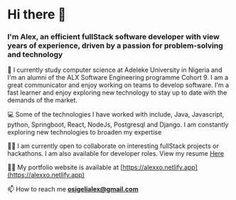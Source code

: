 <h1>Hi there 👋</h1>
<h3>I'm Alex, an efficient fullStack software developer with view years of experience, driven by a passion for problem-solving and technology</h3>

<p>🧠 I currently study computer science at Adeleke University in Nigeria and I'm an alumni of the ALX Software Engineering programme Cohort 9. I am a great communicator and enjoy working on teams to develop software. I'm a fast learner and enjoy exploring new technology to stay up to date with the demands of the market.</p>

<p>💻 Some of the technologies I have worked with include, Java, Javascript, python, Springboot, React, NodeJs, Postgresql and Django. I am constantly exploring new technologies to broaden my expertise</p>

<p>🤝🏾 I am currently open to collaborate on interesting fullStack projects or hackathons. I am also available for developer roles. View my resume <a href="https://docs.google.com/document/d/1FeCJNDzHBdw9-sqnRS8QfwQadZobxpZbhlWGukM1OWs/edit?usp=sharing">Here</a></p>

👨‍💻 My portfolio website is available at [https://alexxo.netlify.app](https://alexxo.netlify.app)

📫 How to reach me **osigelialex@gmail.com**
